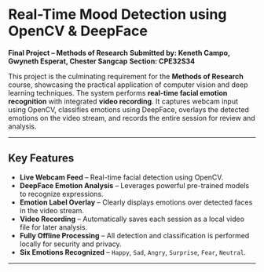 # Real-Time Mood Detection using OpenCV & DeepFace

**Final Project – Methods of Research**
**Submitted by: Keneth Campo, Gwyneth Esperat, Chester Sangcap**
**Section: CPE32S34**

This project is the culminating requirement for the **Methods of Research** course, showcasing the practical application of computer vision and deep learning techniques. The system performs **real-time facial emotion recognition** with integrated **video recording**. It captures webcam input using OpenCV, classifies emotions using DeepFace, overlays the detected emotions on the video stream, and records the entire session for review and analysis.

---

## Key Features

* **Live Webcam Feed** – Real-time facial detection using OpenCV.
* **DeepFace Emotion Analysis** – Leverages powerful pre-trained models to recognize expressions.
* **Emotion Label Overlay** – Clearly displays emotions over detected faces in the video stream.
* **Video Recording** – Automatically saves each session as a local video file for later analysis.
* **Fully Offline Processing** – All detection and classification is performed locally for security and privacy.
* **Six Emotions Recognized** – `Happy`, `Sad`, `Angry`, `Surprise`, `Fear`, `Neutral`.

---
